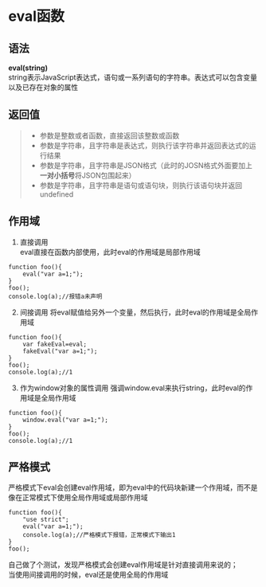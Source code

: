 # eval函数
## 语法
**eval(string)**   
string表示JavaScript表达式，语句或一系列语句的字符串。表达式可以包含变量以及已存在对象的属性   
## 返回值
>* 参数是整数或者函数，直接返回该整数或函数
>* 参数是字符串，且字符串是表达式，则执行该字符串并返回表达式的运行结果
>* 参数是字符串，且字符串是JSON格式（此时的JOSN格式外面要加上**一对小括号**将JSON包围起来）
>* 参数是字符串，且字符串是语句或语句块，则执行该语句块并返回undefined
## 作用域
1. 直接调用   
eval直接在函数内部使用，此时eval的作用域是局部作用域   
```
function foo(){
    eval("var a=1;");
}
foo();
console.log(a);//报错a未声明
```
2. 间接调用
将eval赋值给另外一个变量，然后执行，此时eval的作用域是全局作用域
```
function foo(){
    var fakeEval=eval;
    fakeEval("var a=1;");
}
foo();
console.log(a);//1
```
3. 作为window对象的属性调用
强调window.eval来执行string，此时eval的作用域是全局作用域
```
function foo(){
    window.eval("var a=1;");
}
foo();
console.log(a);//1
```
## 严格模式
严格模式下eval会创建eval作用域，即为eval中的代码块新建一个作用域，而不是像在正常模式下使用全局作用域或局部作用域   
```
function foo(){
    "use strict";
    eval("var a=1;");
    console.log(a);//严格模式下报错，正常模式下输出1
}
foo();
```
自己做了个测试，发现严格模式会创建eval作用域是针对直接调用来说的；   
当使用间接调用的时候，eval还是使用全局的作用域